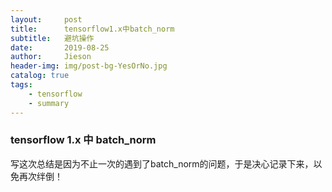 ```yaml
---
layout:     post
title:      tensorflow1.x中batch_norm
subtitle:   避坑操作
date:       2019-08-25
author:     Jieson
header-img: img/post-bg-YesOrNo.jpg
catalog: true
tags:
    - tensorflow
    - summary
---
```

### tensorflow 1.x 中 batch_norm
写这次总结是因为不止一次的遇到了batch_norm的问题，于是决心记录下来，以免再次绊倒！


